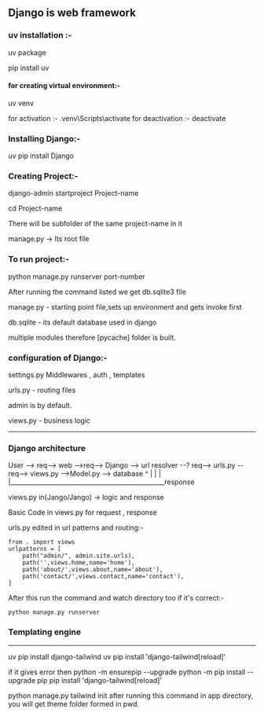 Django is web framework
------------------------
### uv installation :-
uv package

pip install uv

#### for creating virtual environment:-
uv venv

for activation   :- .venv\Scripts\activate
for deactivation :- deactivate

### Installing Django:-
uv pip install Django

### Creating Project:-
django-admin startproject Project-name

cd Project-name

There will be subfolder of the same project-name in it  

manage.py -> Its root file

### To run project:-
python manage.py runserver port-number

After running the command listed we get db.sqlite3 file

manage.py - starting point file,sets up environment and gets invoke first

db.sqlite - its default database used in django

multiple modules therefore [pycache] folder is built.

### configuration of Django:-
settings.py 
Middlewares , auth , templates

urls.py - routing files

admin is by default.

views.py - business logic

------------------------------------------------------------
### Django architecture

User --> req--> web -->req--> Django --> url resolver --? req--> urls.py --req--> views.py -->Model.py --> database       ^                                                    |
                               |                                                    |
                               |_________________________________________________response

views.py in(Jango/Jango) -> logic and response

Basic Code in views.py for request , response 

urls.py edited in url patterns and routing:-
```
from . import views
urlpatterns = [
    path("admin/", admin.site.urls),
    path('',views.home,name='home'),
    path('about/',views.about,name='about'),
    path('contact/',views.contact,name='contact'),
]
```

After this run the command and watch directory too if it's correct:-
``` 
python manage.py runserver 
```
### Templating engine   
----------------------------
uv pip install django-tailwind
uv pip install 'django-tailwind[reload]'

if it gives error then 
python -m ensurepip --upgrade
python -m pip install --upgrade pip
pip install 'django-tailwind[reload]'

python manage.py tailwind init 
after running this command in app directory, you will get theme folder formed in pwd.


